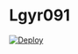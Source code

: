 # Lgyr091
[![Deploy](https://www.herokucdn.com/deploy/button.png)](https://dashboard.heroku.com/new?template=https://github.com/Nkkky32/Lgyr091)
